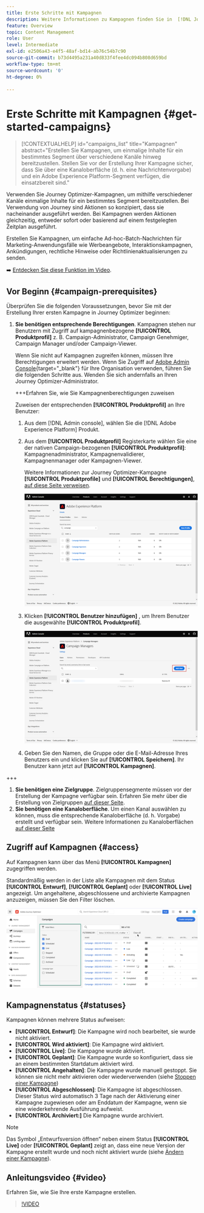 ```yaml
---
title: Erste Schritte mit Kampagnen
description: Weitere Informationen zu Kampagnen finden Sie in  [!DNL Journey Optimizer]
feature: Overview
topic: Content Management
role: User
level: Intermediate
exl-id: e2506a43-e4f5-48af-bd14-ab76c54b7c90
source-git-commit: b73d4495a231a40d833f4fee4dc094b808d659bd
workflow-type: tm+mt
source-wordcount: '0'
ht-degree: 0%

---
```


# Erste Schritte mit Kampagnen {#get-started-campaigns}

>[!CONTEXTUALHELP]
>id="campaigns_list"
>title="Kampagnen"
>abstract="Erstellen Sie Kampagnen, um einmalige Inhalte für ein bestimmtes Segment über verschiedene Kanäle hinweg bereitzustellen. Stellen Sie vor der Erstellung Ihrer Kampagne sicher, dass Sie über eine Kanaloberfläche (d. h. eine Nachrichtenvorgabe) und ein Adobe Experience Platform-Segment verfügen, die einsatzbereit sind."

Verwenden Sie Journey Optimizer-Kampagnen, um mithilfe verschiedener Kanäle einmalige Inhalte für ein bestimmtes Segment bereitzustellen. Bei Verwendung von Journey sind Aktionen so konzipiert, dass sie nacheinander ausgeführt werden. Bei Kampagnen werden Aktionen gleichzeitig, entweder sofort oder basierend auf einem festgelegten Zeitplan ausgeführt.

Erstellen Sie Kampagnen, um einfache Ad-hoc-Batch-Nachrichten für Marketing-Anwendungsfälle wie Werbeangebote, Interaktionskampagnen, Ankündigungen, rechtliche Hinweise oder Richtlinienaktualisierungen zu senden.

➡️ [Entdecken Sie diese Funktion im Video](#video).

<!--You can create two types of campaigns:

* **Scheduled campaigns** allow for simple ad-hoc batch communications for marketing use cases like promotional offers, engagement campaigns, announcements, legal notices, or policy updates.
* **API Triggered Campaigns** allow for simple transactional/operational messages with REST APIs (password reset, card abandonment, etc.), where the need may involve personalization using profile attributes and contextual data from payload.-->

## Vor Beginn {#campaign-prerequisites}

Überprüfen Sie die folgenden Voraussetzungen, bevor Sie mit der Erstellung Ihrer ersten Kampagne in Journey Optimizer beginnen:

1. **Sie benötigen entsprechende Berechtigungen**. Kampagnen stehen nur Benutzern mit Zugriff auf kampagnenbezogene **[!UICONTROL Produktprofil]** z. B. Campaign-Administrator, Campaign Genehmiger, Campaign Manager und/oder Campaign-Viewer.

   Wenn Sie nicht auf Kampagnen zugreifen können, müssen Ihre Berechtigungen erweitert werden. Wenn Sie Zugriff auf [Adobe Admin Console](https://adminconsole.adobe.com/){target=&quot;_blank&quot;} für Ihre Organisation verwenden, führen Sie die folgenden Schritte aus. Wenden Sie sich andernfalls an Ihren Journey Optimizer-Administrator.

   +++Erfahren Sie, wie Sie Kampagnenberechtigungen zuweisen

   Zuweisen der entsprechenden **[!UICONTROL Produktprofil]** an Ihre Benutzer:

   1. Aus dem [!DNL Admin console], wählen Sie die [!DNL Adobe Experience Platform] Produkt.

   1. Aus dem **[!UICONTROL Produktprofil]** Registerkarte wählen Sie eine der nativen Campaign-bezogenen **[!UICONTROL Produktprofil]**: Kampagnenadministrator, Kampagnenvalidierer, Kampagnenmanager oder Kampagnen-Viewer.

      Weitere Informationen zur Journey Optimizer-Kampagne **[!UICONTROL Produktprofile]** und **[!UICONTROL Berechtigungen]**, [auf diese Seite verweisen](../administration/ootb-product-profiles.md).

      ![](assets/do-not-localize/admin_1.png)

   1. Klicken **[!UICONTROL Benutzer hinzufügen]** , um Ihrem Benutzer die ausgewählte **[!UICONTROL Produktprofil]**.

      ![](assets/do-not-localize/admin_2.png)

   1. Geben Sie den Namen, die Gruppe oder die E-Mail-Adresse Ihres Benutzers ein und klicken Sie auf **[!UICONTROL Speichern]**.
   Ihr Benutzer kann jetzt auf **[!UICONTROL Kampagnen]**.

+++

1. **Sie benötigen eine Zielgruppe**. Zielgruppensegmente müssen vor der Erstellung der Kampagne verfügbar sein. Erfahren Sie mehr über die Erstellung von Zielgruppen [auf dieser Seite](../segment/about-segments.md).
1. **Sie benötigen eine Kanaloberfläche**. Um einen Kanal auswählen zu können, muss die entsprechende Kanaloberfläche (d. h. Vorgabe) erstellt und verfügbar sein. Weitere Informationen zu Kanaloberflächen [auf dieser Seite](../configuration/channel-surfaces.md)

## Zugriff auf Kampagnen {#access}

Auf Kampagnen kann über das Menü **[!UICONTROL Kampagnen]** zugegriffen werden.

Standardmäßig werden in der Liste alle Kampagnen mit dem Status **[!UICONTROL Entwurf]**, **[!UICONTROL Geplant]** oder **[!UICONTROL Live]** angezeigt. Um angehaltene, abgeschlossene und archivierte Kampagnen anzuzeigen, müssen Sie den Filter löschen.

![](assets/create-campaign-list.png)

## Kampagnenstatus {#statuses}

Kampagnen können mehrere Status aufweisen:

* **[!UICONTROL Entwurf]**: Die Kampagne wird noch bearbeitet, sie wurde nicht aktiviert.
* **[!UICONTROL Wird aktiviert]**: Die Kampagne wird aktiviert.
* **[!UICONTROL Live]**: Die Kampagne wurde aktiviert.
* **[!UICONTROL Geplant]**: Die Kampagne wurde so konfiguriert, dass sie an einem bestimmten Startdatum aktiviert wird.
* **[!UICONTROL Angehalten]**: Die Kampagne wurde manuell gestoppt. Sie können sie nicht mehr aktivieren oder wiederverwenden (siehe [Stoppen einer Kampagne](modify-stop-campaign.md#stop))
* **[!UICONTROL Abgeschlossen]**: Die Kampagne ist abgeschlossen. Dieser Status wird automatisch 3 Tage nach der Aktivierung einer Kampagne zugewiesen oder am Enddatum der Kampagne, wenn sie eine wiederkehrende Ausführung aufweist.
* **[!UICONTROL Archiviert:]** Die Kampagne wurde archiviert.

>[!NOTE]
>
>Das Symbol „Entwurfsversion öffnen“ neben einem Status **[!UICONTROL Live]** oder **[!UICONTROL Geplant]** zeigt an, dass eine neue Version der Kampagne erstellt wurde und noch nicht aktiviert wurde (siehe [Ändern einer Kampagne](modify-stop-campaign.md#modify)).

## Anleitungsvideo {#video}

Erfahren Sie, wie Sie Ihre erste Kampagne erstellen.

>[!VIDEO](https://video.tv.adobe.com/v/346680?quality=12)
